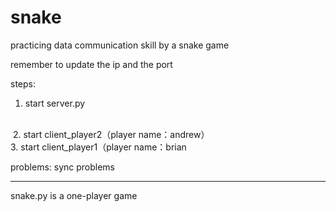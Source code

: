 # snake
practicing data communication skill by a snake game


remember to update the ip and the port

steps:
  1. start server.py
  </br>
  2. start client_player2（player name：andrew）
  </br>
  3. start client_player1（player name：brian
  </br>


problems:
  sync problems

---------------------------------------------------------------

snake.py is a one-player game
